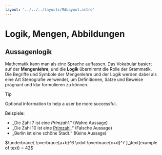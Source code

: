 ```yaml
---
layout: '../../../layouts/MdLayout.astro'
---
```


# Logik, Mengen, Abbildungen

## Aussagenlogik

Mathematik kann man als eine Sprache auffassen. Das Vokabular basiert auf der **Mengenlehre**, und die **Logik** übernimmt die Rolle der Grammatik. Die Begriffe und Symbole der Mengenlehre und der Logik werden dabei als eine Art Stenografie verwendet, um Definitionen, Sätze und Beweise prägnant und klar formulieren zu können.

> [!TIP]
> Optional information to help a user be more successful.

Beispiele:

- „Die Zahl 7 ist eine _Primzahl_.“ (Wahre Aussage)
- „Die Zahl 10 ist eine <u>Primzahl</u>.“ (Falsche Aussage)
- „Berlin ist eine schöne Stadt.“ (Keine Aussage)

$\underbrace{
\overbrace{a+b}^6 \cdot \overbrace{c+d}^7
}_\text{example of text} = 42$
